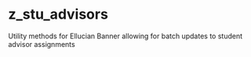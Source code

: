 # z_stu_advisors
Utility methods for Ellucian Banner allowing for batch updates to student advisor assignments
